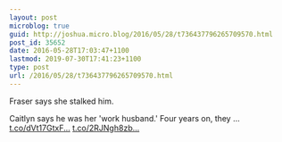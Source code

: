 ```yaml
---
layout: post
microblog: true
guid: http://joshua.micro.blog/2016/05/28/t736437796265709570.html
post_id: 35652
date: 2016-05-28T17:03:47+1100
lastmod: 2019-07-30T17:41:23+1100
type: post
url: /2016/05/28/t736437796265709570.html
---
```

Fraser says she stalked him.

Caitlyn says he was her 'work husband.' Four years on, they … [t.co/dVt17GtxF...](https://t.co/dVt17GtxFw) [t.co/2RJNgh8zb...](https://t.co/2RJNgh8zbO)
